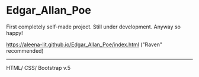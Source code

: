 # Edgar_Allan_Poe

First completely self-made project. Still under development. Anyway so happy!

https://aleena-lit.github.io/Edgar_Allan_Poe/index.html ("Raven" recommended)
___
HTML/ CSS/ Bootstrap v.5 
